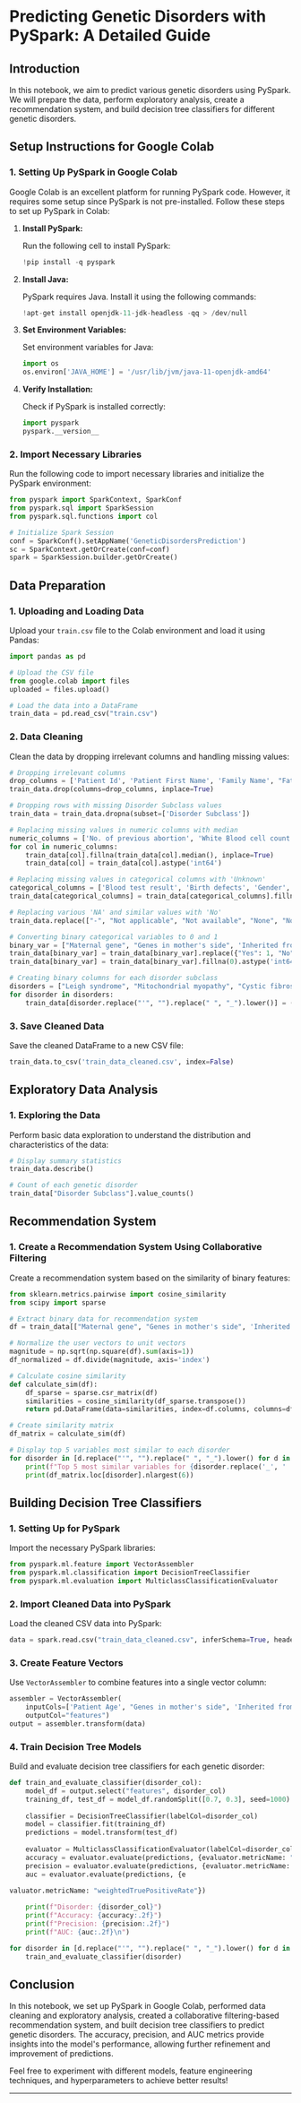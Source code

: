 # Predicting Genetic Disorders with PySpark: A Detailed Guide

## Introduction

In this notebook, we aim to predict various genetic disorders using PySpark. We will prepare the data, perform exploratory analysis, create a recommendation system, and build decision tree classifiers for different genetic disorders. 

## Setup Instructions for Google Colab

### 1. Setting Up PySpark in Google Colab

Google Colab is an excellent platform for running PySpark code. However, it requires some setup since PySpark is not pre-installed. Follow these steps to set up PySpark in Colab:

1. **Install PySpark:**

   Run the following cell to install PySpark:
   ```python
   !pip install -q pyspark
   ```

2. **Install Java:**

   PySpark requires Java. Install it using the following commands:
   ```python
   !apt-get install openjdk-11-jdk-headless -qq > /dev/null
   ```

3. **Set Environment Variables:**

   Set environment variables for Java:
   ```python
   import os
   os.environ['JAVA_HOME'] = '/usr/lib/jvm/java-11-openjdk-amd64'
   ```

4. **Verify Installation:**

   Check if PySpark is installed correctly:
   ```python
   import pyspark
   pyspark.__version__
   ```

### 2. Import Necessary Libraries

Run the following code to import necessary libraries and initialize the PySpark environment:
```python
from pyspark import SparkContext, SparkConf
from pyspark.sql import SparkSession
from pyspark.sql.functions import col

# Initialize Spark Session
conf = SparkConf().setAppName('GeneticDisordersPrediction')
sc = SparkContext.getOrCreate(conf=conf)
spark = SparkSession.builder.getOrCreate()
```

## Data Preparation

### 1. Uploading and Loading Data

Upload your `train.csv` file to the Colab environment and load it using Pandas:
```python
import pandas as pd

# Upload the CSV file
from google.colab import files
uploaded = files.upload()

# Load the data into a DataFrame
train_data = pd.read_csv("train.csv")
```

### 2. Data Cleaning

Clean the data by dropping irrelevant columns and handling missing values:
```python
# Dropping irrelevant columns
drop_columns = ['Patient Id', 'Patient First Name', 'Family Name', "Father's name", "Institute Name", "Location of Institute", "Status", "Parental consent", "Genetic Disorder"]
train_data.drop(columns=drop_columns, inplace=True)

# Dropping rows with missing Disorder Subclass values
train_data = train_data.dropna(subset=['Disorder Subclass'])

# Replacing missing values in numeric columns with median
numeric_columns = ['No. of previous abortion', 'White Blood cell count (thousand per microliter)', 'Patient Age', 'Blood cell count (mcL)', "Mother's age", "Father's age"]
for col in numeric_columns:
    train_data[col].fillna(train_data[col].median(), inplace=True)
    train_data[col] = train_data[col].astype('int64')

# Replacing missing values in categorical columns with 'Unknown'
categorical_columns = ['Blood test result', 'Birth defects', 'Gender', 'Heart Rate (rates/min', 'Respiratory Rate (breaths/min)', 'Follow-up', 'Place of birth']
train_data[categorical_columns] = train_data[categorical_columns].fillna('Unknown')

# Replacing various 'NA' and similar values with 'No'
train_data.replace(["-", "Not applicable", "Not available", "None", "No record"], "No", inplace=True)

# Converting binary categorical variables to 0 and 1
binary_var = ["Maternal gene", "Genes in mother's side", 'Inherited from father', 'Paternal gene', 'Birth asphyxia', 'Folic acid details (peri-conceptional)', 'H/O serious maternal illness', 'H/O radiation exposure (x-ray)', 'H/O substance abuse', 'Assisted conception IVF/ART', 'History of anomalies in previous pregnancies', 'Autopsy shows birth defect (if applicable)']
train_data[binary_var] = train_data[binary_var].replace({"Yes": 1, "No": 0})
train_data[binary_var] = train_data[binary_var].fillna(0).astype('int64')

# Creating binary columns for each disorder subclass
disorders = ["Leigh syndrome", "Mitochondrial myopathy", "Cystic fibrosis", "Tay-Sachs", "Diabetes", "Hemochromatosis", "Leber's hereditary optic neuropathy", "Alzheimer's", "Cancer"]
for disorder in disorders:
    train_data[disorder.replace("'", "").replace(" ", "_").lower()] = (train_data['Disorder Subclass'] == disorder).astype(int)
```

### 3. Save Cleaned Data

Save the cleaned DataFrame to a new CSV file:
```python
train_data.to_csv('train_data_cleaned.csv', index=False)
```

## Exploratory Data Analysis

### 1. Exploring the Data

Perform basic data exploration to understand the distribution and characteristics of the data:
```python
# Display summary statistics
train_data.describe()

# Count of each genetic disorder
train_data["Disorder Subclass"].value_counts()
```

## Recommendation System

### 1. Create a Recommendation System Using Collaborative Filtering

Create a recommendation system based on the similarity of binary features:
```python
from sklearn.metrics.pairwise import cosine_similarity
from scipy import sparse

# Extract binary data for recommendation system
df = train_data[["Maternal gene", "Genes in mother's side", 'Inherited from father', 'Paternal gene', 'Birth asphyxia', 'Folic acid details (peri-conceptional)', 'H/O serious maternal illness', 'H/O radiation exposure (x-ray)', 'H/O substance abuse', 'Assisted conception IVF/ART', 'History of anomalies in previous pregnancies', 'Autopsy shows birth defect (if applicable)', 'Test 1', 'Test 2', 'Test 3', 'Test 4', 'Test 5', 'Symptom 1', 'Symptom 2', 'Symptom 3', 'Symptom 4', 'Symptom 5'] + [d for d in disorders]].copy()

# Normalize the user vectors to unit vectors
magnitude = np.sqrt(np.square(df).sum(axis=1))
df_normalized = df.divide(magnitude, axis='index')

# Calculate cosine similarity
def calculate_sim(df):
    df_sparse = sparse.csr_matrix(df)
    similarities = cosine_similarity(df_sparse.transpose())
    return pd.DataFrame(data=similarities, index=df.columns, columns=df.columns)

# Create similarity matrix
df_matrix = calculate_sim(df)

# Display top 5 variables most similar to each disorder
for disorder in [d.replace("'", "").replace(" ", "_").lower() for d in disorders]:
    print(f"Top 5 most similar variables for {disorder.replace('_', ' ').title()}:")
    print(df_matrix.loc[disorder].nlargest(6))
```

## Building Decision Tree Classifiers

### 1. Setting Up for PySpark

Import the necessary PySpark libraries:
```python
from pyspark.ml.feature import VectorAssembler
from pyspark.ml.classification import DecisionTreeClassifier
from pyspark.ml.evaluation import MulticlassClassificationEvaluator
```

### 2. Import Cleaned Data into PySpark

Load the cleaned CSV data into PySpark:
```python
data = spark.read.csv("train_data_cleaned.csv", inferSchema=True, header=True)
```

### 3. Create Feature Vectors

Use `VectorAssembler` to combine features into a single vector column:
```python
assembler = VectorAssembler(
    inputCols=['Patient Age', "Genes in mother's side", 'Inherited from father', 'Maternal gene', 'Paternal gene', 'Blood cell count (mcL)', "Mother's age", "Father's age", 'Test 1', 'Test 2', 'Test 3', 'Test 4', 'Test 5', 'Birth asphyxia', 'Autopsy shows birth defect (if applicable)', 'Folic acid details (peri-conceptional)', 'H/O serious maternal illness', 'H/O radiation exposure (x-ray)', 'H/O substance abuse', 'Assisted conception IVF/ART', 'History of anomalies in previous pregnancies', 'White Blood cell count (thousand per microliter)', 'Symptom 1', 'Symptom 2', 'Symptom 3', 'Symptom 4', 'Symptom 5'],
    outputCol="features")
output = assembler.transform(data)
```

### 4. Train Decision Tree Models

Build and evaluate decision tree classifiers for each genetic disorder:
```python
def train_and_evaluate_classifier(disorder_col):
    model_df = output.select("features", disorder_col)
    training_df, test_df = model_df.randomSplit([0.7, 0.3], seed=1000)
    
    classifier = DecisionTreeClassifier(labelCol=disorder_col)
    model = classifier.fit(training_df)
    predictions = model.transform(test_df)
    
    evaluator = MulticlassClassificationEvaluator(labelCol=disorder_col)
    accuracy = evaluator.evaluate(predictions, {evaluator.metricName: "accuracy"})
    precision = evaluator.evaluate(predictions, {evaluator.metricName: "weightedPrecision"})
    auc = evaluator.evaluate(predictions, {e

valuator.metricName: "weightedTruePositiveRate"})
    
    print(f"Disorder: {disorder_col}")
    print(f"Accuracy: {accuracy:.2f}")
    print(f"Precision: {precision:.2f}")
    print(f"AUC: {auc:.2f}\n")

for disorder in [d.replace("'", "").replace(" ", "_").lower() for d in disorders]:
    train_and_evaluate_classifier(disorder)
```

## Conclusion

In this notebook, we set up PySpark in Google Colab, performed data cleaning and exploratory analysis, created a collaborative filtering-based recommendation system, and built decision tree classifiers to predict genetic disorders. The accuracy, precision, and AUC metrics provide insights into the model's performance, allowing further refinement and improvement of predictions.

Feel free to experiment with different models, feature engineering techniques, and hyperparameters to achieve better results!

---
